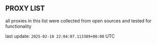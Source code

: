 ## PROXY LIST

all proxies in this list were collected from open sources and tested for functionality

last update: `2025-02-10 22:04:07.113389+00:00` UTC